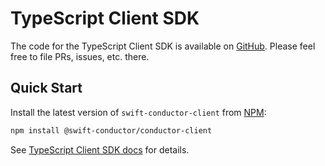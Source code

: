 # TypeScript Client SDK

The code for the TypeScript Client SDK is available on [GitHub](https://github.com/swift-conductor/conductor-client-typescript). Please feel free to file PRs, issues, etc. there.

## Quick Start

Install the latest version of `swift-conductor-client` from [NPM](https://www.npmjs.com/package/@swift-conductor/conductor-client):

```sh
npm install @swift-conductor/conductor-client
```

See [TypeScript Client SDK docs](https://github.com/swift-conductor/conductor-client-typescript/blob/main/README.md) for details.